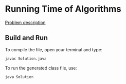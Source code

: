 # Running Time of Algorithms

[Problem description](https://www.hackerrank.com/challenges/runningtime)

## Build and Run

To compile the file, open your terminal and type:
```bash
javac Solution.java
```

To run the generated class file, use:
```bash
java Solution
```

